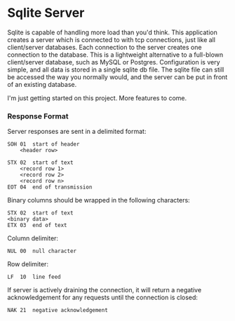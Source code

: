 # Sqlite Server
Sqlite is capable of handling more load than you'd think. This application creates a server which is connected to with tcp connections, just like all client/server databases. Each connection to the server creates one connection to the database. This is a lightweight alternative to a full-blown client/server database, such as MySQL or Postgres. Configuration is very simple, and all data is stored in a single sqlite db file. The sqlite file can still be accessed the way you normally would, and the server can be put in front of an existing database. 

I'm just getting started on this project. More features to come.

### Response Format
Server responses are sent in a delimited format:
```
SOH	01	start of header
    <header row>

STX	02	start of text
    <record row 1>
    <record row 2>
    <record row n>
EOT	04	end of transmission
```

Binary columns should be wrapped in the following characters:
```
STX	02	start of text
<binary data>
ETX	03	end of text
```

Column delimiter:
```
NUL	00	null character
```

Row delimiter:
```
LF	10	line feed
```

If server is actively draining the connection, it will return a negative acknowledgement for any requests until the connection is closed:
```
NAK	21	negative acknowledgement
```